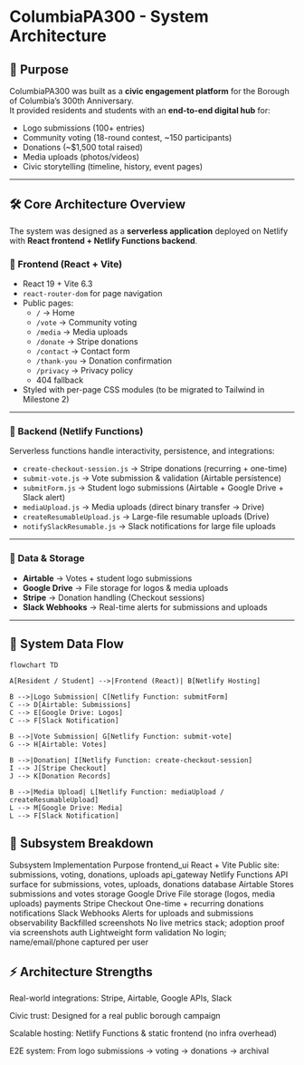 # ColumbiaPA300 - System Architecture

## 🎯 Purpose

ColumbiaPA300 was built as a **civic engagement platform** for the Borough of Columbia’s 300th Anniversary.  
It provided residents and students with an **end-to-end digital hub** for:

- Logo submissions (100+ entries)
- Community voting (18-round contest, ~150 participants)
- Donations (~$1,500 total raised)
- Media uploads (photos/videos)
- Civic storytelling (timeline, history, event pages)

---

## 🛠 Core Architecture Overview

The system was designed as a **serverless application** deployed on Netlify with **React frontend + Netlify Functions backend**.

### 🔹 Frontend (React + Vite)
- React 19 + Vite 6.3
- `react-router-dom` for page navigation
- Public pages:
  - `/` → Home
  - `/vote` → Community voting
  - `/media` → Media uploads
  - `/donate` → Stripe donations
  - `/contact` → Contact form
  - `/thank-you` → Donation confirmation
  - `/privacy` → Privacy policy
  - 404 fallback
- Styled with per-page CSS modules (to be migrated to Tailwind in Milestone 2)

---

### 🔹 Backend (Netlify Functions)
Serverless functions handle interactivity, persistence, and integrations:

- `create-checkout-session.js` → Stripe donations (recurring + one-time)
- `submit-vote.js` → Vote submission & validation (Airtable persistence)
- `submitForm.js` → Student logo submissions (Airtable + Google Drive + Slack alert)
- `mediaUpload.js` → Media uploads (direct binary transfer → Drive)
- `createResumableUpload.js` → Large-file resumable uploads (Drive)
- `notifySlackResumable.js` → Slack notifications for large file uploads

---

### 🔹 Data & Storage
- **Airtable** → Votes + student logo submissions
- **Google Drive** → File storage for logos & media uploads
- **Stripe** → Donation handling (Checkout sessions)
- **Slack Webhooks** → Real-time alerts for submissions and uploads

---

## 🔗 System Data Flow

```mermaid
flowchart TD

A[Resident / Student] -->|Frontend (React)| B[Netlify Hosting]

B -->|Logo Submission| C[Netlify Function: submitForm]
C --> D[Airtable: Submissions]
C --> E[Google Drive: Logos]
C --> F[Slack Notification]

B -->|Vote Submission| G[Netlify Function: submit-vote]
G --> H[Airtable: Votes]

B -->|Donation| I[Netlify Function: create-checkout-session]
I --> J[Stripe Checkout]
J --> K[Donation Records]

B -->|Media Upload| L[Netlify Function: mediaUpload / createResumableUpload]
L --> M[Google Drive: Media]
L --> F[Slack Notification]
```

## 🧩 Subsystem Breakdown

Subsystem	Implementation	Purpose
frontend_ui	React + Vite	Public site: submissions, voting, donations, uploads
api_gateway	Netlify Functions	API surface for submissions, votes, uploads, donations
database	Airtable	Stores submissions and votes
storage	Google Drive	File storage (logos, media uploads)
payments	Stripe Checkout	One-time + recurring donations
notifications	Slack Webhooks	Alerts for uploads and submissions
observability	Backfilled screenshots	No live metrics stack; adoption proof via screenshots
auth	Lightweight form validation	No login; name/email/phone captured per user

## ⚡ Architecture Strengths

Real-world integrations: Stripe, Airtable, Google APIs, Slack

Civic trust: Designed for a real public borough campaign

Scalable hosting: Netlify Functions & static frontend (no infra overhead)

E2E system: From logo submissions → voting → donations → archival